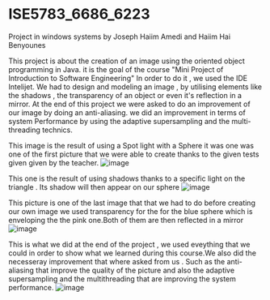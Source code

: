 # ISE5783_6686_6223
Project in windows systems by Joseph Haiim Amedi and Haiim Hai Benyounes

This project is about the creation of an image using the oriented object programming in Java.
it is the goal of the course "Mini Project of Introduction to Software Engineering"
In order to do it , we used the IDE Intelijet.
We had to design and modeling an image , by utilising elements like the shadows ,
the transparency of an object or even it's reflection in a mirror.
At the end of this project we were asked to do an improvement of our image by doing 
an anti-aliasing.
we did an improvement in terms of system Performance by using 
the adaptive supersampling and  the multi-threading technics.

This image is the result of using a Spot light with a Sphere it was one was one of 
the first picture that we were able to create thanks to the given tests given given by the teacher.
![image](https://github.com/JosephhaimA/ISE5783_6686_6223/assets/116970923/97fbe891-92f6-4e0a-b1d7-2586183b4fa6)

This one is the result of using shadows thanks to a specific light on the triangle .
Its shadow will then appear on our sphere
![image](https://github.com/JosephhaimA/ISE5783_6686_6223/assets/116970923/ca8c8529-3ef8-4f32-8ab4-fb833d3216d3)

This picture is one of the last image that that we had to do before creating our own image
we used transparency for the for the blue sphere which is enveloping the the pink one.Both of 
them are then reflected in a mirror
![image](https://github.com/JosephhaimA/ISE5783_6686_6223/assets/116970923/5ea5e9a8-a169-49e5-94f9-9ef059b9cc9f)

This is what we did at the end of the project , we used eveything that we could in order to show what
we learned during this course.We also did the necesseray improvement that where asked from us .
Such as the anti-aliasing that improve the quality of the picture and also
the adaptive supersampling and the multithreading that are improving the system performance.
![image](https://github.com/JosephhaimA/ISE5783_6686_6223/assets/116970923/98ae86ef-6fa3-4381-8c55-8cb776859c22)



